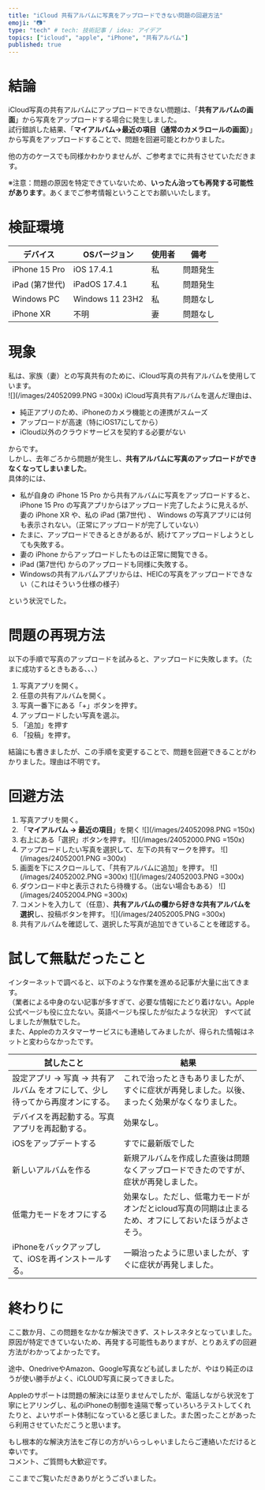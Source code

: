 ```yaml
---
title: "iCloud 共有アルバムに写真をアップロードできない問題の回避方法"
emoji: "📷"
type: "tech" # tech: 技術記事 / idea: アイデア
topics: ["icloud", "apple", "iPhone", "共有アルバム"]
published: true
---
```


# 結論
iCloud写真の共有アルバムにアップロードできない問題は、「**共有アルバムの画面**」から写真をアップロードする場合に発生しました。  
試行錯誤した結果、「**マイアルバム→最近の項目（通常のカメラロールの画面）**」から写真をアップロードすることで、問題を回避可能とわかりました。  

他の方のケースでも同様かわかりませんが、ご参考までに共有させていただきます。  

※注意：問題の原因を特定できていないため、**いったん治っても再発する可能性があります**。あくまでご参考情報ということでお願いいたします。

# 検証環境
| デバイス       | OSバージョン    | 使用者 | 備考     |
| -------------- | --------------- | ------ | -------- |
| iPhone 15 Pro  | iOS 17.4.1      | 私     | 問題発生 |
| iPad (第7世代) | iPadOS 17.4.1   | 私     | 問題発生 |
| Windows PC     | Windows 11 23H2 | 私     | 問題なし |
| iPhone XR      | 不明            | 妻     | 問題なし |

# 現象

私は、家族（妻）との写真共有のために、iCloud写真の共有アルバムを使用しています。  
![](/images/24052099.PNG =300x)
iCloud写真共有アルバムを選んだ理由は、
- 純正アプリのため、iPhoneのカメラ機能との連携がスムーズ
- アップロードが高速（特にiOS17にしてから）
- iCloud以外のクラウドサービスを契約する必要がない

からです。  
しかし、去年ごろから問題が発生し、**共有アルバムに写真のアップロードができなくなってしまいました**。  
具体的には、

- 私が自身の iPhone 15 Pro から共有アルバムに写真をアップロードすると、iPhone 15 Pro の写真アプリからはアップロード完了したように見えるが、妻の iPhone XR や、私の iPad (第7世代) 、 Windows の写真アプリには何も表示されない。（正常にアップロードが完了していない）
- たまに、アップロードできるときがあるが、続けてアップロードしようとしても失敗する。
- 妻の iPhone からアップロードしたものは正常に閲覧できる。 
- iPad (第7世代) からのアップロードも同様に失敗する。
- Windowsの共有アルバムアプリからは、HEICの写真をアップロードできない（これはそういう仕様の様子）

という状況でした。  


# 問題の再現方法
以下の手順で写真のアップロードを試みると、アップロードに失敗します。（たまに成功するときもある、、、）

1. 写真アプリを開く。
2. 任意の共有アルバムを開く。
3. 写真一番下にある「+」ボタンを押す。
4. アップロードしたい写真を選ぶ。
5. 「追加」を押す
6. 「投稿」を押す。

結論にも書きましたが、この手順を変更することで、問題を回避できることがわかりました。理由は不明です。

# 回避方法

1. 写真アプリを開く。
2. 「**マイアルバム → 最近の項目**」を開く
    ![](/images/24052098.PNG =150x)
3. 右上にある「選択」ボタンを押す。
    ![](/images/24052000.PNG =150x)
4. アップロードしたい写真を選択して、左下の共有マークを押す。
    ![](/images/24052001.PNG =300x)
5. 画面を下にスクロールして、「共有アルバムに追加」を押す。
    ![](/images/24052002.PNG =300x)
    ![](/images/24052003.PNG =300x)
6. ダウンロード中と表示されたら待機する。（出ない場合もある）
    ![](/images/24052004.PNG =300x)
7. コメントを入力して（任意）、**共有アルバムの欄から好きな共有アルバムを選択**し、投稿ボタンを押す。
    ![](/images/24052005.PNG =300x)
8. 共有アルバムを確認して、選択した写真が追加できていることを確認する。

# 試して無駄だったこと
インターネットで調べると、以下のような作業を進める記事が大量に出てきます。  
（業者による中身のない記事が多すぎて、必要な情報にたどり着けない。Apple公式ページも役に立たない。英語ページも探したが似たような状況）
すべて試しましたが無駄でした。  
また、Appleのカスタマーサービスにも連絡してみましたが、得られた情報はネットと変わらなかったです。  

| 試したこと                                                                    | 結果                                                                                           |
| ----------------------------------------------------------------------------- | ---------------------------------------------------------------------------------------------- |
| 設定アプリ → 写真 → 共有アルバム をオフにして、少し待ってから再度オンにする。 | これで治ったときもありましたが、すぐに症状が再発しました。以後、まったく効果がなくなりました。 |
| デバイスを再起動する。写真アプリを再起動する。                                | 効果なし。                                                                             |
| iOSをアップデートする|すでに最新版でした|
| 新しいアルバムを作る                                                          | 新規アルバムを作成した直後は問題なくアップロードできたのですが、症状が再発しました。           |
| 低電力モードをオフにする | 効果なし。ただし、低電力モードがオンだとicloud写真の同期は止まるため、オフにしておいたほうがよさそう。 |
| iPhoneをバックアップして、iOSを再インストールする。                           | 一瞬治ったように思いましたが、すぐに症状が再発しました。                                       |


# 終わりに
ここ数か月、この問題をなかなか解決できず、ストレスネタとなっていました。  
原因が特定できていないため、再発する可能性もありますが、とりあえずの回避方法がわかってよかったです。  

途中、OnedriveやAmazon、Google写真なども試しましたが、やはり純正のほうが使い勝手がよく、iCLOUD写真に戻ってきました。

Appleのサポートは問題の解決には至りませんでしたが、電話しながら状況を丁寧にヒアリングし、私のiPhoneの制御を遠隔で奪っていろいろテストしてくれたりと、よいサポート体制になっていると感じました。また困ったことがあったら利用させていただこうと思います。

もし根本的な解決方法をご存じの方がいらっしゃいましたらご連絡いただけると幸いです。  
コメント、ご質問も大歓迎です。  

ここまでご覧いただきありがとうございました。




